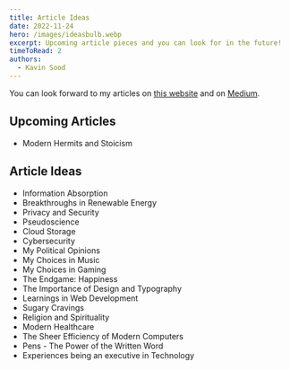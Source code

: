 ```yaml
---
title: Article Ideas
date: 2022-11-24
hero: /images/ideasbulb.webp
excerpt: Upcoming article pieces and you can look for in the future!
timeToRead: 2
authors:
  - Kavin Sood
---
```


You can look forward to my articles on [this website](https://www.kavinsood.com/) and on [Medium](https://medium.com/@kavinsood).

## Upcoming Articles
- Modern Hermits and Stoicism

## Article Ideas
- Information Absorption
- Breakthroughs in Renewable Energy
- Privacy and Security
- Pseudoscience
- Cloud Storage
- Cybersecurity
- My Political Opinions
- My Choices in Music
- My Choices in Gaming
- The Endgame: Happiness
- The Importance of Design and Typography
- Learnings in Web Development
- Sugary Cravings
- Religion and Spirituality
- Modern Healthcare
- The Sheer Efficiency of Modern Computers
- Pens - The Power of the Written Word
- Experiences being an executive in Technology